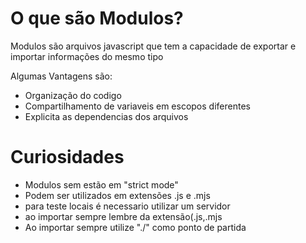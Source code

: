 <h1>O que são Modulos?</h1>

<p>Modulos são arquivos javascript que tem a capacidade de exportar e importar informações do mesmo tipo</p>

<p>
Algumas Vantagens são:
</p>
<ul>
<li>Organização do codigo</li>
<li>Compartilhamento de variaveis em escopos diferentes</li>
<li>Explicita as dependencias dos arquivos</li>
</ul>

<h1>Curiosidades</h1>
<ul>
<li>Modulos sem estão em "strict mode"</li>
<li>Podem ser utilizados em extensões .js e .mjs</li>
<li>para teste locais é necessario utilizar um servidor</li>
<li>ao importar sempre lembre da extensão(.js,.mjs</li>
<li>Ao importar sempre utilize "./" como ponto de partida</li>
</ul>